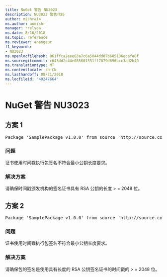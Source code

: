 ```yaml
---
title: NuGet 警告 NU3023
description: NU3023 警告代码
author: mishra14
ms.author: anmishr
manager: rrelyea
ms.date: 8/16/2018
ms.topic: reference
ms.reviewer: anangaur
f1_keywords:
- NU3023
ms.openlocfilehash: 861ffca2eee63a7c6a5044dd87b685186ecafa8f
ms.sourcegitcommit: c643dd2c44e085601551ff7079d696bcc3ad2b49
ms.translationtype: MT
ms.contentlocale: zh-CN
ms.lasthandoff: 08/21/2018
ms.locfileid: "40247664"
---
```

# <a name="nuget-warning-nu3023"></a>NuGet 警告 NU3023

## <a name="scenario-1"></a>方案 1

<pre>Package 'SamplePackage v1.0.0' from source 'http://source.com/index.json': The timestamp certificate does not meet a minimum public key length requirement.</pre>

### <a name="issue"></a>问题

证书使用时间戳执行包签名不符合最小公钥长度要求。


### <a name="solution"></a>解决方案

请确保时间戳颁发机构的签名证书具有 RSA 公钥的长度 > = 2048 位。



## <a name="scenario-2"></a>方案 2

<pre>Package 'SamplePackage v1.0.0' from source 'http://source.com/index.json': The primary signature's timestamp certificate does not meet a minimum public key length requirement.</pre>

### <a name="issue"></a>问题

证书使用时间戳执行包签名不符合最小公钥长度要求。


### <a name="solution"></a>解决方案

请确保包的签名是使用具有长度的 RSA 公钥签名证书的时间戳的 > = 2048 位。


